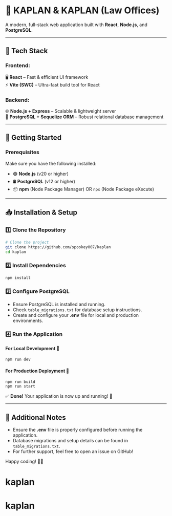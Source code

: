 # 🌟 KAPLAN & KAPLAN (Law Offices)

A modern, full-stack web application built with **React**, **Node.js**, and **PostgreSQL**.

---

## 🚀 Tech Stack

### **Frontend:**  
🖥️ **React** – Fast & efficient UI framework  
⚡ **Vite (SWC)** – Ultra-fast build tool for React

### **Backend:**  
🌐 **Node.js + Express** – Scalable & lightweight server  
💾 **PostgreSQL + Sequelize ORM** – Robust relational database management

---

## 📌 Getting Started

### **Prerequisites**
Make sure you have the following installed:

- 🟢 **Node.js** (v20 or higher)
- 🛢️ **PostgreSQL** (v12 or higher)
- 📦 **npm** (Node Package Manager) OR `npx` (Node Package eXecute)

---

## 📥 Installation & Setup

### **1️⃣ Clone the Repository**
```bash
# Clone the project
git clone https://github.com/spookey007/kaplan
cd kaplan
```

### **2️⃣ Install Dependencies**
```bash
npm install
```

### **3️⃣ Configure PostgreSQL**
- Ensure PostgreSQL is installed and running.
- Check `table_migrations.txt` for database setup instructions.
- Create and configure your **.env** file for local and production environments.

### **4️⃣ Run the Application**
#### **For Local Development** 🌱
```bash
npm run dev
```
#### **For Production Deployment** 🚀
```bash
npm run build
npm run start
```

✅ **Done!** Your application is now up and running! 🎉

---

## 📖 Additional Notes
- Ensure the **.env** file is properly configured before running the application.
- Database migrations and setup details can be found in `table_migrations.txt`.
- For further support, feel free to open an issue on GitHub!

Happy coding! 🚀🔥

# kaplan
# kaplan

